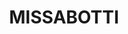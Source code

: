 ---
lastmod: '2025-04-06T06:05:20+00:00'
latitude: -30.62816
layout: suburb
longitude: 152.737629
postcode: '2449'
state: NSW
title: MISSABOTTI
url: /nsw/missabotti/
---